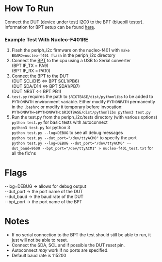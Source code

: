 How To Run
==========
Connect the DUT (device under test) I2C0 to the BPT (bluepill tester).  Information for BPT setup can be found [here](https://github.com/MrKevinWeiss/Testing).

### Example Test With Nucleo-F401RE
1. Flash the periph_i2c firmware on the nucleo-f401 with `make BOARD=nucleo-f401 flash` in the periph_i2c directory
2. Connect the [BPT](https://github.com/MrKevinWeiss/Testing/blob/master/resources/bptpinout.jpg) to the cpu using a USB to Serial converter</br>
(BPT IF_TX = PA9)</br>
(BPT IF_RX = PA10)
3. Connect the BPT to the DUT</br>
(DUT SCL/D15 <=> BPT SCL1/PB6)</br>
(DUT SDA/D14 <=> BPT SDA1/PB7)</br>
(DUT NRST <=> BPT PB1)</br>
4. `test.py` requires the path to `$RIOTBASE/dist/pythonlibs` to be added to `PYTHONPATH` environment variable. Either modify `PYTHONPATH` permanently in the `.bashrc` or modify it temporary before invocation:</br>
`PYTHONPATH=$PYTHONPATH:$RIOTBASE/dist/pythonlibs python3 test.py`
5. Run the test.py from the periph_i2c/tests directory (with various options)</br>
`python test.py` for basic tests with autoconnect</br>
`python3 test.py` for python 3</br>
`python test.py --log=DEBUG` to see all debug messages</br>
`python test.py --dut_port="/dev/ttyACM0"` to specify the port</br>
`python test.py --log=DEBUG --dut_port="/dev/ttyACM0" --dut_baud=9600 --bpt_port="/dev/ttyACM1" > nucleo-f401_test.txt` for all the fix'ns</br>

Flags
==========
--log=DEBUG -> allows for debug output</br>
--dut_port -> the port name of the DUT</br>
--dut_baud -> the baud rate of the DUT</br>
--bpt_port -> the port name of the BPT

Notes
==========
- If no serial connection to the BPT the test should still be able to run, it just will not be able to reset.
- Connect the SDA, SCL and if possible the DUT reset pin.
- Autoconnect *may* work if no ports are specified.
- Default baud rate is 115200
